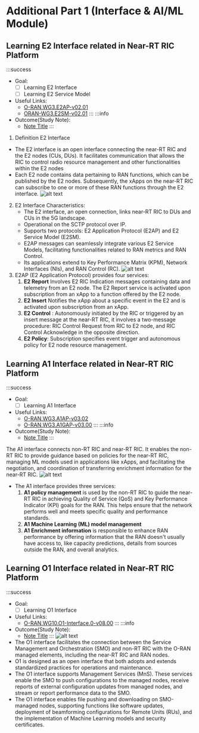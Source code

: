 
# Additional Part 1 (Interface & AI/ML Module)

## Learning E2 Interface related in Near-RT RIC Platform

:::success
- Goal:
    - [ ] Learning E2 Interface
    - [ ] Learning E2 Service Model
- Useful Links:
    - [O-RAN.WG3.E2AP-v02.01](https://www.o-ran.org/specifications)
    - [ORAN-WG3.E2SM-v02.01](https://www.o-ran.org/specifications)
:::
:::info
- Outcome(Study Note):
    - [Note Title](Link)
:::

1. Definition E2 Interface 
- The E2 interface is an open interface connecting the near-RT RIC and the E2 nodes (CUs, DUs). It facilitates communication that allows the RIC to control radio resource management and other functionalities within the E2 nodes
- Each E2 node contains data pertaining to RAN functions, which can be published by the E2 nodes. Subsequently, the xApps on the near-RT RIC can subscribe to one or more of these RAN functions through the E2 interface.
![alt text](https://github.com/bmw-ece-ntust/internship/blob/9a0b4de834b9b78be08a912f975ae46b6c0c6fda/images/E2%20Interface.png)
2. E2 Interface Characteristics:
    - The E2 interface, an open connection, links near-RT RIC to DUs and CUs in the 5G landscape.
    - Operational on the SCTP protocol over IP.
    - Supports two protocols: E2 Application Protocol (E2AP) and E2 Service Model (E2SM).
    - E2AP messages can seamlessly integrate various E2 Service Models, facilitating functionalities related to RAN metrics and RAN Control.
    - Its applications extend to Key Performance Matrix (KPM), Network Interfaces (NIs), and RAN Control (RC).
![alt text](https://github.com/bmw-ece-ntust/internship/blob/e4b29e5bf8b9795aac690a41acedfc02a2b3ca23/images/E2AP.png)
3.  E2AP (E2 Application Protocol) provides four services:
    1. **E2 Report**   Involves E2 RIC Indication messages containing data and telemetry from an E2 node. The E2 Report service is activated upon subscription from an xApp to a function offered by the E2 node.
    2. **E2 Insert**  Notifies the xApp about a specific event in the E2 and is activated upon subscription from an xApp.
    3. **E2 Control** : Autonomously initiated by the RIC or triggered by an insert message at the near-RT RIC, it involves a two-message procedure: RIC Control Request from RIC to E2 node, and RIC Control Acknowledge in the opposite direction.
    4. **E2 Policy**: Subscription specifies event trigger and autonomous policy for E2 node resource management.

## Learning A1 Interface related in Near-RT RIC Platform
:::success
- Goal:
    - [ ] Learning A1 Interface
- Useful Links:
    - [O-RAN.WG3.A1AP-v03.02](https://www.o-ran.org/specifications)
    - [O-RAN.WG3.A1GAP-v03.00](https://www.o-ran.org/specifications)
:::
:::info
- Outcome(Study Note):
    - [Note Title](Link)
:::

The A1 interface connects non-RT RIC and near-RT RIC. It enables the non-RT RIC to provide guidance based on policies for the near-RT RIC, managing ML models used in applications like xApps, and facilitating the negotiation,  and coordination of transferring enrichment information for the near-RT RIC.
![alt text](https://github.com/bmw-ece-ntust/internship/blob/a9b3fac1e51b03e4f026395e16aa69ea42be4fb9/images/A1%20interface.png)
- The A1 interface provides three services:
    1. **A1 policy management** is used by the non-RT RIC to guide the near-RT RIC in achieving Quality of Service (QoS) and Key Performance Indicator (KPI) goals for the RAN. This helps ensure that the network performs well and meets specific quality and performance standards.
    2. **A1 Machine Learning (ML) model management**
    3. **A1 Enrichment information**  is responsible to enhance RAN performance by offering information that the RAN doesn't usually have access to, like capacity predictions, details from sources outside the RAN, and overall analytics.

## Learning O1 Interface related in Near-RT RIC Platform
:::success
- Goal:
    - [ ] Learning O1 Interface
- Useful Links:
    - [O-RAN.WG10.O1-Interface.0-v08.00](https://www.o-ran.org/specifications)
:::
:::info
- Outcome(Study Note):
    - [Note Title](Link)
:::
![alt text](https://github.com/bmw-ece-ntust/internship/blob/2a3a854d66e1c2d83b24e6fde5fe00a91ad20416/images/O1-SMO.png)
- The O1 interface facilitates the connection between the Service Management and Orchestration (SMO) and non-RT RIC with the O-RAN managed elements, including the near-RT RIC and RAN nodes. 
- O1 is designed as an open interface that both adopts and extends standardized practices for operations and maintenance. 
- The O1 interface supports Management Services (MnS). These services enable the SMO to push configurations to the managed nodes, receive reports of external configuration updates from managed nodes, and stream or report performance data to the SMO.
- The O1 interface enables file pushing and downloading on SMO-managed nodes, supporting functions like software updates, deployment of beamforming configurations for Remote Units (RUs), and the implementation of Machine Learning models and security certificates.
